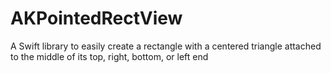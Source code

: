 # AKPointedRectView
A Swift library to easily create a rectangle with a centered triangle attached to the middle of its top, right, bottom, or left end
